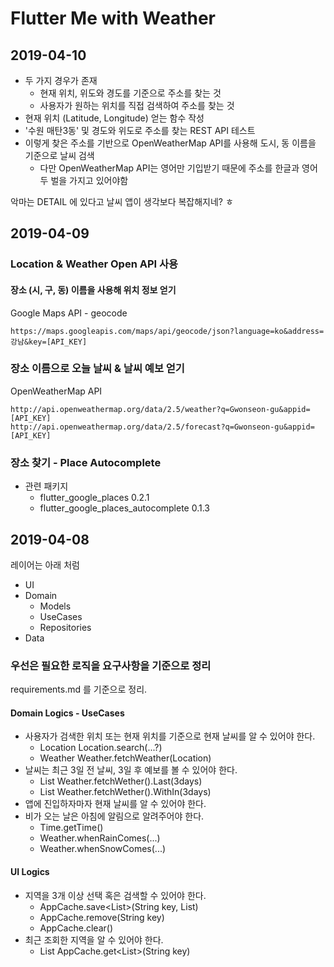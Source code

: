 # Flutter Me with Weather


## 2019-04-10


- 두 가지 경우가 존재
  - 현재 위치, 위도와 경도를 기준으로 주소를 찾는 것
  - 사용자가 원하는 위치를 직접 검색하여 주소를 찾는 것
- 현재 위치 (Latitude, Longitude) 얻는 함수 작성 
- '수원 매탄3동' 및 경도와 위도로 주소를 찾는 REST API 테스트
- 이렇게 찾은 주소를 기반으로 OpenWeatherMap API를 사용해 도시, 동 이름을 기준으로 날씨 검색
  - 다만 OpenWeatherMap API는 영어만 기입받기 때문에 주소를 한글과 영어 두 벌을 가지고 있어야함

악마는 DETAIL 에 있다고 날씨 앱이 생각보다 복잡해지네? ㅎ

## 2019-04-09

### Location & Weather Open API 사용

#### 장소 (시, 구, 동) 이름을 사용해 위치 정보 얻기

Google Maps API - geocode

```
https://maps.googleapis.com/maps/api/geocode/json?language=ko&address=강남&key=[API_KEY]
```

### 장소 이름으로 오늘 날씨 & 날씨 예보 얻기

OpenWeatherMap API

```
http://api.openweathermap.org/data/2.5/weather?q=Gwonseon-gu&appid=[API_KEY]
http://api.openweathermap.org/data/2.5/forecast?q=Gwonseon-gu&appid=[API_KEY]
```

### 장소 찾기 - Place Autocomplete

- 관련 패키지
  - flutter_google_places 0.2.1
  - flutter_google_places_autocomplete 0.1.3

## 2019-04-08

레이어는 아래 처럼

- UI
- Domain
  - Models
  - UseCases
  - Repositories
- Data

### 우선은 필요한 로직을 요구사항을 기준으로 정리

requirements.md 를 기준으로 정리.

#### Domain Logics - UseCases

- 사용자가 검색한 위치 또는 현재 위치를 기준으로 현재 날씨를 알 수 있어야 한다.
  - Location Location.search(...?)
  - Weather Weather.fetchWeather(Location)
- 날씨는 최근 3일 전 날씨, 3일 후 예보를 볼 수 있어야 한다.
  - List<Weather> Weather.fetchWether().Last(3days)
  - List<Weather> Weather.fetchWether().WithIn(3days)
- 앱에 진입하자마자 현재 날씨를 알 수 있어야 한다.
- 비가 오는 날은 아침에 알림으로 알려주어야 한다.
  - Time.getTime()
  - Weather.whenRainComes(...)
  - Weather.whenSnowComes(...)

#### UI Logics

- 지역을 3개 이상 선택 혹은 검색할 수 있어야 한다.
  - AppCache.save<List<Location>>(String key, List<Location>)
  - AppCache.remove(String key)
  - AppCache.clear()
- 최근 조회한 지역을 알 수 있어야 한다.
  - List<Location> AppCache.get<List<Location>>(String key)



